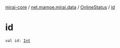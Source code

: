 [mirai-core](../../index.md) / [net.mamoe.mirai.data](../index.md) / [OnlineStatus](index.md) / [id](./id.md)

# id

`val id: `[`Int`](https://kotlinlang.org/api/latest/jvm/stdlib/kotlin/-int/index.html)